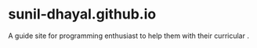 # sunil-dhayal.github.io
A guide site for programming enthusiast to help them with their curricular .
